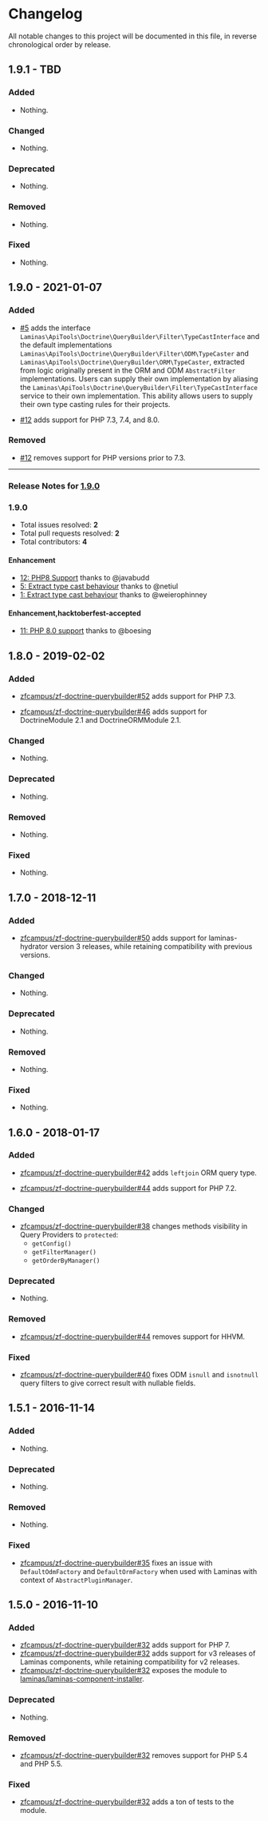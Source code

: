 # Changelog

All notable changes to this project will be documented in this file, in reverse chronological order by release.

## 1.9.1 - TBD

### Added

- Nothing.

### Changed

- Nothing.

### Deprecated

- Nothing.

### Removed

- Nothing.

### Fixed

- Nothing.

## 1.9.0 - 2021-01-07

### Added

- [#5](https://github.com/laminas-api-tools/api-tools-doctrine-querybuilder/pull/5) adds the interface `Laminas\ApiTools\Doctrine\QueryBuilder\Filter\TypeCastInterface` and the default implementations `Laminas\ApiTools\Doctrine\QueryBuilder\Filter\ODM\TypeCaster` and `Laminas\ApiTools\Doctrine\QueryBuilder\ORM\TypeCaster`, extracted from logic originally present in the ORM and ODM `AbstractFilter` implementations. Users can supply their own implementation by aliasing the `Laminas\ApiTools\Doctrine\QueryBuilder\Filter\TypeCastInterface` service to their own implementation. This ability allows users to supply their own type casting rules for their projects.

- [#12](https://github.com/laminas-api-tools/api-tools-doctrine-querybuilder/pull/12) adds support for PHP 7.3, 7.4, and 8.0.

### Removed

- [#12](https://github.com/laminas-api-tools/api-tools-doctrine-querybuilder/pull/12) removes support for PHP versions prior to 7.3.


-----

### Release Notes for [1.9.0](https://github.com/laminas-api-tools/api-tools-doctrine-querybuilder/milestone/1)



### 1.9.0

- Total issues resolved: **2**
- Total pull requests resolved: **2**
- Total contributors: **4**

#### Enhancement

 - [12: PHP8 Support](https://github.com/laminas-api-tools/api-tools-doctrine-querybuilder/pull/12) thanks to @javabudd
 - [5: Extract type cast behaviour](https://github.com/laminas-api-tools/api-tools-doctrine-querybuilder/pull/5) thanks to @netiul
 - [1: Extract type cast behaviour](https://github.com/laminas-api-tools/api-tools-doctrine-querybuilder/issues/1) thanks to @weierophinney

#### Enhancement,hacktoberfest-accepted

 - [11: PHP 8.0 support](https://github.com/laminas-api-tools/api-tools-doctrine-querybuilder/issues/11) thanks to @boesing

## 1.8.0 - 2019-02-02

### Added

- [zfcampus/zf-doctrine-querybuilder#52](https://github.com/zfcampus/zf-doctrine-querybuilder/pull/52) adds support for PHP 7.3.

- [zfcampus/zf-doctrine-querybuilder#46](https://github.com/zfcampus/zf-doctrine-querybuilder/pull/46) adds support for DoctrineModule 2.1
  and DoctrineORMModule 2.1.

### Changed

- Nothing.

### Deprecated

- Nothing.

### Removed

- Nothing.

### Fixed

- Nothing.

## 1.7.0 - 2018-12-11

### Added

- [zfcampus/zf-doctrine-querybuilder#50](https://github.com/zfcampus/zf-doctrine-querybuilder/pull/50) adds support for laminas-hydrator version 3 releases, while retaining
  compatibility with previous versions.

### Changed

- Nothing.

### Deprecated

- Nothing.

### Removed

- Nothing.

### Fixed

- Nothing.

## 1.6.0 - 2018-01-17

### Added

- [zfcampus/zf-doctrine-querybuilder#42](https://github.com/zfcampus/zf-doctrine-querybuilder/pull/42) adds
  `leftjoin` ORM query type.

- [zfcampus/zf-doctrine-querybuilder#44](https://github.com/zfcampus/zf-doctrine-querybuilder/pull/44) adds
  support for PHP 7.2.

### Changed

- [zfcampus/zf-doctrine-querybuilder#38](https://github.com/zfcampus/zf-doctrine-querybuilder/pull/38) changes
  methods visibility in Query Providers to `protected`:
    - `getConfig()`
    - `getFilterManager()`
    - `getOrderByManager()`

### Deprecated

- Nothing.

### Removed

- [zfcampus/zf-doctrine-querybuilder#44](https://github.com/zfcampus/zf-doctrine-querybuilder/pull/44) removes
  support for HHVM.

### Fixed

- [zfcampus/zf-doctrine-querybuilder#40](https://github.com/zfcampus/zf-doctrine-querybuilder/pull/40) fixes
  ODM `isnull` and `isnotnull` query filters to give correct result with
  nullable fields.

## 1.5.1 - 2016-11-14

### Added

- Nothing.

### Deprecated

- Nothing.

### Removed

- Nothing.

### Fixed

- [zfcampus/zf-doctrine-querybuilder#35](https://github.com/zfcampus/zf-doctrine-querybuilder/pull/35) fixes
  an issue with `DefaultOdmFactory` and `DefaultOrmFactory` when used with
  Laminas with context of `AbstractPluginManager`.

## 1.5.0 - 2016-11-10

### Added

- [zfcampus/zf-doctrine-querybuilder#32](https://github.com/zfcampus/zf-doctrine-querybuilder/pull/32) adds
  support for PHP 7.
- [zfcampus/zf-doctrine-querybuilder#32](https://github.com/zfcampus/zf-doctrine-querybuilder/pull/32) adds
  support for v3 releases of Laminas components, while retaining
  compatibility for v2 releases.
- [zfcampus/zf-doctrine-querybuilder#32](https://github.com/zfcampus/zf-doctrine-querybuilder/pull/32) exposes
  the module to [laminas/laminas-component-installer](https://github.com/zendframework/zend-component-installer).

### Deprecated

- Nothing.

### Removed

- [zfcampus/zf-doctrine-querybuilder#32](https://github.com/zfcampus/zf-doctrine-querybuilder/pull/32) removes
  support for PHP 5.4 and PHP 5.5.

### Fixed

- [zfcampus/zf-doctrine-querybuilder#32](https://github.com/zfcampus/zf-doctrine-querybuilder/pull/32) adds a
  ton of tests to the module.
